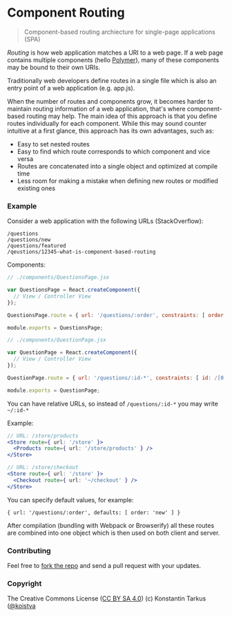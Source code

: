 Component Routing
=================

> Component-based routing archiecture for single-page applications (SPA)

_Routing_ is how web application matches a URI to a web page. If a web page
contains multiple components (hello [Polymer](http://www.polymer-project.org/)),
many of these components may be bound to their own URIs.

Traditionally web developers define routes in a single file which is also an
entry point of a web application (e.g. app.js).

When the number of routes and components grow, it becomes harder to maintain
routing information of a web application, that's where component-based routing
may help. The main idea of this approach is that you define routes individually
for each component. While this may sound counter intuitive at a first glance,
this approach has its own advantages, such as:

 * Easy to set nested routes
 * Easy to find which route corresponds to which component and vice versa
 * Routes are concatenated into a single object and optimized at compile time
 * Less room for making a mistake when defining new routes or modified existing ones

### Example
 
Consider a web application with the following URLs (StackOverflow):

`/questions`<br>
`/questions/new`<br>
`/questions/featured`<br>
`/qeustions/12345-what-is-component-based-routing`

Components:

```js
// ./components/QuestionsPage.jsx

var QuestionsPage = React.createComponent({
  // View / Controller View
});

QuestionsPage.route = { url: '/questions/:order', constraints: [ order: /(|new)/ ] };

module.exports = QuestionsPage;
```

```js
// ./components/QuestionPage.jsx

var QuestionPage = React.createComponent({
  // View / Controller View
});

QuestionPage.route = { url: '/questions/:id-*', constraints: [ id: /[0-9]+/ ], order: 10 };

module.exports = QuestionPage;
```

You can have relative URLs, so instead of `/questions/:id-*` you may write `~/:id-*`

Example:

```jsx
// URL: /store/products
<Store route={ url: '/store' }>
  <Products route={ url: '/store/products' } />
</Store>

// URL: /store/checkout
<Store route={ url: '/store' }>
  <Checkout route={ url: '~/checkout' } />
</Store>
```

You can specify default values, for example:

`{ url: '/questions/:order', defaults: [ order: 'new' ] }`

After compilation (bundling with Webpack or Browserify) all these routes are combined
into one object which is then used on both client and server.

### Contributing

Feel free to [fork the repo](https://github.com/kriasoft/component-routing/fork)
and send a pull request with your updates.

### Copyright

The Creative Commons License ([CC BY SA 4.0](http://creativecommons.org/licenses/by-sa/4.0/))
(c) Konstantin Tarkus ([@koistya](https://twitter.com/koistya)
